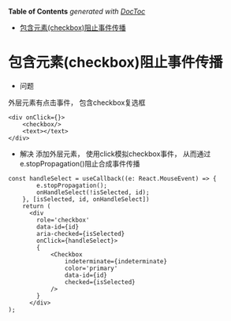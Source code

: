 <!-- START doctoc generated TOC please keep comment here to allow auto update -->
<!-- DON'T EDIT THIS SECTION, INSTEAD RE-RUN doctoc TO UPDATE -->
**Table of Contents**  *generated with [DocToc](https://github.com/thlorenz/doctoc)*

- [包含元素(checkbox)阻止事件传播](#%E5%8C%85%E5%90%AB%E5%85%83%E7%B4%A0checkbox%E9%98%BB%E6%AD%A2%E4%BA%8B%E4%BB%B6%E4%BC%A0%E6%92%AD)

<!-- END doctoc generated TOC please keep comment here to allow auto update -->

<!--
 * @Author: your name
 * @Date: 2021-03-07 13:56:04
 * @LastEditTime: 2021-03-07 14:01:12
 * @LastEditors: Please set LastEditors
 * @Description: In User Settings Edit
 * @FilePath: /Learning/framework/React/事件/question.md
-->
# 包含元素(checkbox)阻止事件传播
- 问题

外层元素有点击事件， 包含checkbox复选框
```
<div onClick={}>
	<checkbox/>
	<text></text>
</div>
```
- 解决
<checkbox/> 添加外层元素， 使用click模拟checkbox事件， 从而通过e.stopPropagation()阻止合成事件传播
```
const handleSelect = useCallback((e: React.MouseEvent) => {
		e.stopPropagation();
		onHandleSelect(!isSelected, id);
	}, [isSelected, id, onHandleSelect])
	return (
	  <div
		role='checkbox'
		data-id={id}
		aria-checked={isSelected}
	  	onClick={handleSelect}>
		{
			<Checkbox
				indeterminate={indeterminate}
				color='primary'
				data-id={id}
				checked={isSelected}
			/>
		}
	  </div>
);
```

